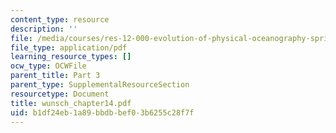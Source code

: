 ```yaml
---
content_type: resource
description: ''
file: /media/courses/res-12-000-evolution-of-physical-oceanography-spring-2007/b1df24eb1a89bbdbbef03b6255c28f7f_wunsch_chapter14.pdf
file_type: application/pdf
learning_resource_types: []
ocw_type: OCWFile
parent_title: Part 3
parent_type: SupplementalResourceSection
resourcetype: Document
title: wunsch_chapter14.pdf
uid: b1df24eb-1a89-bbdb-bef0-3b6255c28f7f
---
```

